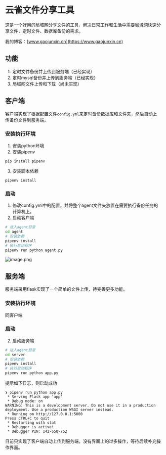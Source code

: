 # 云雀文件分享工具

这是一个好用的局域网分享文件的工具，解决日常工作和生活中需要局域网快速分享文件，定时文件、数据库备份的需求。

我的博客：[www.gaojunxin.cn](https://www.gaojunxin.cn)

## 功能
1. 定时文件备份并上传到服务端（已经实现）
2. 定时mysql备份并上传到服务端（已经实现）
3. 局域网文件上传和下载（尚未实现）


## 客户端
客户端实现了根据配置文件`config.yml`来定时备份数据库和文件夹，然后自动上传备份文件到服务端。

### 安装执行环境
1. 安装python环境
2. 安装pipenv
```shell
pip install pipenv
```
3. 安装脚本依赖
```shell
pipenv install
```
### 启动

1. 修改config.yml中的配置，并将整个agent文件夹放置在需要执行备份任务的计算机上。
2. 启动客户端
```bash
# 进入agent目录
cd agent
# 安装依赖
pipenv install
# 执行启动程序
pipenv run python agent.py
```

![image.png](http://image.gaojunxin.cn/i/2024/03/15/65f3f1aa841c4.png)

## 服务端

服务端采用flask实现了一个简单的文件上传，待完善更多功能。

### 安装执行环境
同客户端

### 启动

2. 启动服务端
```bash
# 进入agent目录
cd server
# 安装依赖
pipenv install
# 执行启动程序
pipenv run python app.py
```

提示如下日志，则启动成功

```log
❯ pipenv run python app.py
 * Serving Flask app 'app'
 * Debug mode: on
WARNING: This is a development server. Do not use it in a production deployment. Use a production WSGI server instead.
 * Running on http://127.0.0.1:5000
Press CTRL+C to quit
 * Restarting with stat
 * Debugger is active!
 * Debugger PIN: 142-650-752
```
目前只实现了客户端自动上传到服务端，没有界面上的过多操作，等待后续补充操作界面。